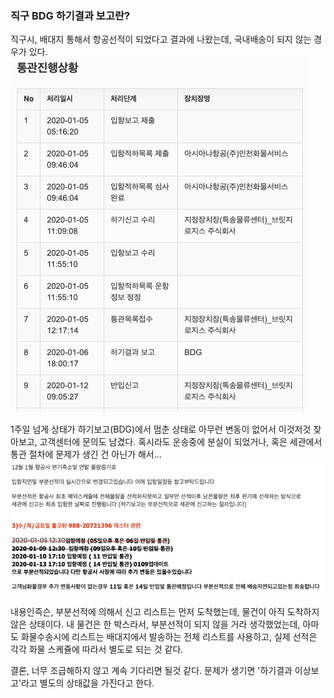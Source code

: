 ### 직구 BDG 하기결과 보고란?

직구시, 배대지 통해서 항공선적이 되었다고 결과에 나왔는데, 국내배송이 되지 않는 경우가 있다.
![shopping-1](../images/2020-01-13/shopping-1.png)

1주일 넘게 상태가 하기보고(BDG)에서 멈춘 상태로 아무런 변동이 없어서 이것저것 찾아보고, 고객센터에 문의도 남겼다.
혹시라도 운송중에 분실이 되었거나, 혹은 세관에서 통관 절차에 문제가 생긴 건 아닌가 해서...
![shopping-2](../images/2020-01-13/shopping-2.png)

내용인즉슨, 부분선적에 의해서 신고 리스트는 먼저 도착했는데, 물건이 아직 도착하지 않은 상태이다.
내 물건은 한 박스라서, 부분선적이 되지 않을 거라 생각했었는데, 
아마도 화물수송시에 리스트는 배대지에서 발송하는 전체 리스트를 사용하고, 실제 선적은 각각 화물 스케쥴에 따라서 별도로 되는 것 같다.

결론, 너무 조급해하지 않고 계속 기다리면 될것 같다. 문제가 생기면 '하기결과 이상보고'라고 별도의 상태값을 가진다고 한다.